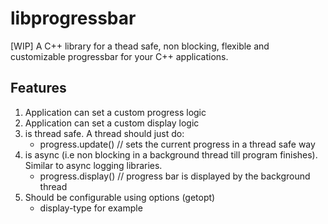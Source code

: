 # libprogressbar
[WIP]
A C++ library for a thead safe, non blocking, flexible and customizable progressbar for your C++ applications.

## Features
1. Application can set a custom progress logic 
2. Application can set a custom display logic
3. is thread safe. A thread should just do:
    - progress.update() // sets the current progress in a thread safe way
4. is async (i.e non blocking in a background thread till program finishes). Similar to async logging libraries.
    - progress.display() // progress bar is displayed by the background thread
5. Should be configurable using options (getopt)
    - display-type for example

